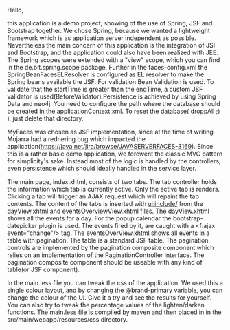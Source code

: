 Hello,

this application is a demo project, showing of the use of Spring, JSF and Bootstrap together. We chose Spring, because we
wanted a lightweight framework which is as application server independent as possible. Nevertheless the main concern of this
application is the integration of JSF and Bootstrap, and the application could also have been realized with JEE.
The Spring scopes were extended with a "view" scope, which you can find in the de.bit.spring.scope package.
Further in the faces-config.xml the SpringBeanFacesELResolver is configured as EL resolver to make the Spring beans available
the JSF.
For validation Bean Validation is used. To validate that the startTime is greater than the endTime, a custom JSF validator
is used(BeforeValidator).Persistence is achieved by using Spring Data and neo4j. You need to configure the path where the database
should be created in the applicationContext.xml. To reset the database( droppAll ;) ), just delete that directory.

MyFaces was chosen as JSF implementation, since at the time of writing Mojarra had a rednering bug which impacted 
the application(https://java.net/jira/browse/JAVASERVERFACES-3169).
Since this is a rather basic demo application, we forewent the classic MVC pattern for simplicity's sake. Instead most
of the logic is handled by the controllers, even persistence which should  ideally handled in the service layer.

The main page, index.xhtml, consists of two tabs. The tab controller holds the information which tab is currently active.
Only the active tab is renders. Clicking a tab will trigger an AJAX request which will repaint the tab contents. The content
of the tabs is inserted with <ui:include/> from the dayView.xhtml and eventsOverviewView.xhtml files.
The dayView.xhtml shows all the events for a day. For the popup calendar the bootstrap-datepicker plugin is used. The events
fired by it, are caught with a <f:ajax event="change"/> tag.
The eventsOverView.xhtml shows all events in a table with pagination. The table is a standard JSF table. The pagination controls 
are implemented by the pagination composite component which relies on an implementation of the PaginationController interface. 
The pagination composite component should be useable with any kind of table(or JSF component). 

In the main.less file you can tweak the css of the application. We used this a single colour layout, and by changing the 
@brand-primary variable, you can change the colour of the UI. Give it a try and see the results for yourself. You can also try
to tweak the percentage values of the lighten/darken functions. The main.less file is compiled by maven and then placed in
in the src/main/webapp/resources/css directory.
